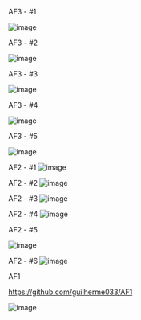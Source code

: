 AF3 - #1

![image](https://user-images.githubusercontent.com/64237760/144965085-8e0c7cd8-96e7-4e99-a4ce-01cf782ef314.png)

AF3 - #2

![image](https://user-images.githubusercontent.com/64237760/144963700-5352b934-3cf9-41a1-9fc5-2b6172fe0a8a.png)

AF3 - #3

![image](https://user-images.githubusercontent.com/64237760/144963747-56a9c98e-f015-4568-9048-a809a2bcf7c9.png)

AF3 - #4

![image](https://user-images.githubusercontent.com/64237760/144963804-7aa6a170-be1c-4cbc-ad11-9f2f590ecb1d.png)

AF3 - #5

![image](https://user-images.githubusercontent.com/64237760/144965041-3dbd37a4-445c-4ec5-875a-4a49d468e935.png)

AF2 - #1
![image](https://user-images.githubusercontent.com/64237760/143985485-7d7ec7e7-ede6-4426-9ba0-7c79b7225d6c.png)

AF2 - #2
![image](https://user-images.githubusercontent.com/64237760/143985564-29f540c2-6d56-4a69-895c-ac2b3f38de02.png)

AF2 - #3
![image](https://user-images.githubusercontent.com/64237760/143985598-989237d7-b388-40a0-bf82-2ee64a00de0c.png)

AF2 - #4
![image](https://user-images.githubusercontent.com/64237760/143985650-105c6d96-882c-4ec2-a7b0-214409ed9494.png)

AF2 - #5

![image](https://user-images.githubusercontent.com/64237760/143965673-0b2e88f2-7105-4282-bf23-c1f8706d5653.png)

AF2 - #6
![image](https://user-images.githubusercontent.com/64237760/143984972-da186077-ab66-4961-a65a-ac88242b79ca.png)

AF1

https://github.com/guilherme033/AF1

![image](https://user-images.githubusercontent.com/64237760/144967506-d0aeda24-7cb9-4863-8e1d-bc14bf231eff.png)


